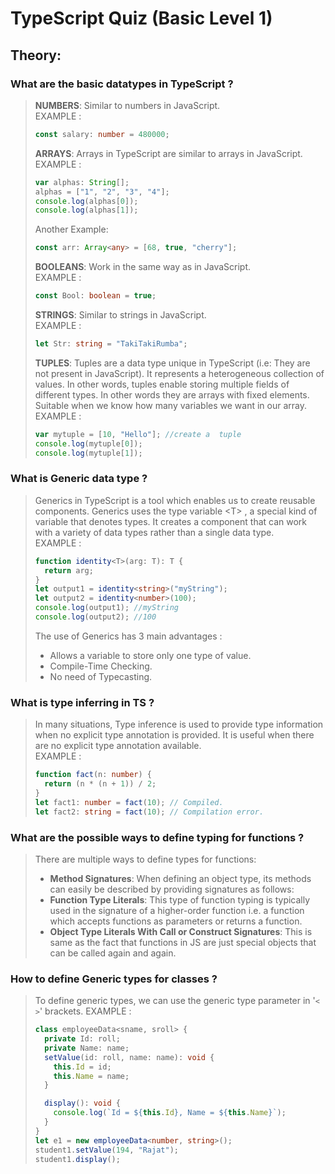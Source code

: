 # TypeScript Quiz (Basic Level 1)

## Theory:

### What are the basic datatypes in TypeScript ?

> **NUMBERS**: Similar to numbers in JavaScript.<br>
> EXAMPLE :
>
> ```ts
> const salary: number = 480000;
> ```
>
> **ARRAYS**: Arrays in TypeScript are similar to arrays in JavaScript.<br>
> EXAMPLE :
>
> ```ts
> var alphas: String[];
> alphas = ["1", "2", "3", "4"];
> console.log(alphas[0]);
> console.log(alphas[1]);
> ```
>
> Another Example:
>
> ```ts
> const arr: Array<any> = [68, true, "cherry"];
> ```
>
> **BOOLEANS**: Work in the same way as in JavaScript.<br>
> EXAMPLE :
>
> ```ts
> const Bool: boolean = true;
> ```
>
> **STRINGS**: Similar to strings in JavaScript.<br>
> EXAMPLE :
>
> ```ts
> let Str: string = "TakiTakiRumba";
> ```
>
> **TUPLES**: Tuples are a data type unique in TypeScript (i.e: They are not present in JavaScript). It represents a heterogeneous collection of values. In other words, tuples enable storing multiple fields of different types. In other words they are arrays with fixed elements. Suitable when we know how many variables we want in our array.<br>
> EXAMPLE :
>
> ```ts
> var mytuple = [10, "Hello"]; //create a  tuple
> console.log(mytuple[0]);
> console.log(mytuple[1]);
> ```

### What is Generic data type ?

> Generics in TypeScript is a tool which enables us to create reusable components. Generics uses the type variable \<T> , a special kind of variable that denotes types. It creates a component that can work with a variety of data types rather than a single data type.<br>
> EXAMPLE :
>
> ```ts
> function identity<T>(arg: T): T {
>   return arg;
> }
> let output1 = identity<string>("myString");
> let output2 = identity<number>(100);
> console.log(output1); //myString
> console.log(output2); //100
> ```
>
> The use of Generics has 3 main advantages :
>
> - Allows a variable to store only one type of value.
> - Compile-Time Checking.
> - No need of Typecasting.

### What is type inferring in TS ?

> In many situations, Type inference is used to provide type information when no explicit type annotation is provided. It is useful when there are no explicit type annotation available.<br>
> EXAMPLE :
>
> ```ts
> function fact(n: number) {
>   return (n * (n + 1)) / 2;
> }
> let fact1: number = fact(10); // Compiled.
> let fact2: string = fact(10); // Compilation error.
> ```

### What are the possible ways to define typing for functions ?

> There are multiple ways to define types for functions:
>
> - **Method Signatures**:
>   When defining an object type, its methods can easily be described by providing signatures as follows:
> - **Function Type Literals**:
>   This type of function typing is typically used in the signature of a higher-order function i.e. a function which accepts functions as parameters or returns a function.
> - **Object Type Literals With Call or Construct Signatures**:
>   This is same as the fact that functions in JS are just special objects that can be called again and again.

### How to define Generic types for classes ?

> To define generic types, we can use the generic type parameter in '`< >`' brackets.
> EXAMPLE :
>
> ```ts
> class employeeData<sname, sroll> {
>   private Id: roll;
>   private Name: name;
>   setValue(id: roll, name: name): void {
>     this.Id = id;
>     this.Name = name;
>   }
>
>   display(): void {
>     console.log(`Id = ${this.Id}, Name = ${this.Name}`);
>   }
> }
> let e1 = new employeeData<number, string>();
> student1.setValue(194, "Rajat");
> student1.display();
> ```
